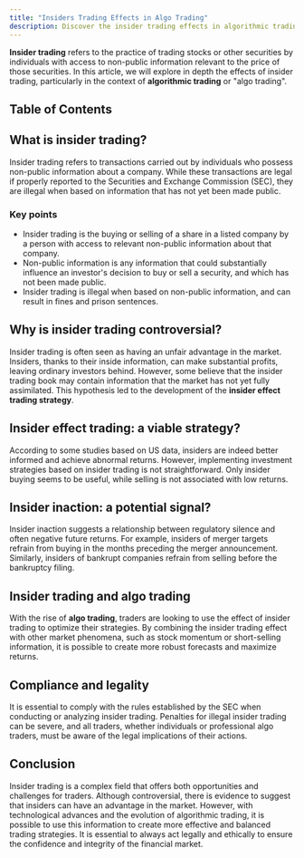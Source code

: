 ```yaml
---
title: "Insiders Trading Effects in Algo Trading"
description: Discover the insider trading effects in algorithmic trading, including its controversies and potential strategies like insider effect trading and insider inaction. Learn about insider trading legality and compliance with the SEC while exploring opportunities and challenges in this complex field. Dive deeper into trading strategies and resources on Equities, Cryptocurrencies, Commodities, Currencies, Bonds, Options, libraries, packages, blogs, tutorials, and datasets. Aim for financial independence as a quant trader.
---
```




**Insider trading** refers to the practice of trading stocks or other securities by individuals with access to non-public information relevant to the price of those securities. In this article, we will explore in depth the effects of insider trading, particularly in the context of **algorithmic trading** or "algo trading".

## Table of Contents

## What is insider trading?

Insider trading refers to transactions carried out by individuals who possess non-public information about a company. While these transactions are legal if properly reported to the Securities and Exchange Commission (SEC), they are illegal when based on information that has not yet been made public.

### Key points

- Insider trading is the buying or selling of a share in a listed company by a person with access to relevant non-public information about that company.
- Non-public information is any information that could substantially influence an investor's decision to buy or sell a security, and which has not been made public.
- Insider trading is illegal when based on non-public information, and can result in fines and prison sentences.

## Why is insider trading controversial?

Insider trading is often seen as having an unfair advantage in the market. Insiders, thanks to their inside information, can make substantial profits, leaving ordinary investors behind. However, some believe that the insider trading book may contain information that the market has not yet fully assimilated. This hypothesis led to the development of the **insider effect trading strategy**.

## Insider effect trading: a viable strategy?

According to some studies based on US data, insiders are indeed better informed and achieve abnormal returns. However, implementing investment strategies based on insider trading is not straightforward. Only insider buying seems to be useful, while selling is not associated with low returns.

## Insider inaction: a potential signal?

Insider inaction suggests a relationship between regulatory silence and often negative future returns. For example, insiders of merger targets refrain from buying in the months preceding the merger announcement. Similarly, insiders of bankrupt companies refrain from selling before the bankruptcy filing.

## Insider trading and algo trading

With the rise of **algo trading**, traders are looking to use the effect of insider trading to optimize their strategies. By combining the insider trading effect with other market phenomena, such as stock momentum or short-selling information, it is possible to create more robust forecasts and maximize returns.

## Compliance and legality

It is essential to comply with the rules established by the SEC when conducting or analyzing insider trading. Penalties for illegal insider trading can be severe, and all traders, whether individuals or professional algo traders, must be aware of the legal implications of their actions.

## Conclusion

Insider trading is a complex field that offers both opportunities and challenges for traders. Although controversial, there is evidence to suggest that insiders can have an advantage in the market. However, with technological advances and the evolution of algorithmic trading, it is possible to use this information to create more effective and balanced trading strategies. It is essential to always act legally and ethically to ensure the confidence and integrity of the financial market.

